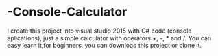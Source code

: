 # -Console-Calculator

I create this project into visual studio 2015 with C# code (console aplications), just a simple calculator with operators +, -, * and /.
You can easy learn it,for beginners, you can download this project or clone it.
